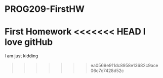 # PROG209-FirstHW
First Homework
<<<<<<< HEAD
I love  gitHub
=======
 I am just kidding
>>>>>>> ea0569e911dc8958e13682c9ace06c7c7428d52c
